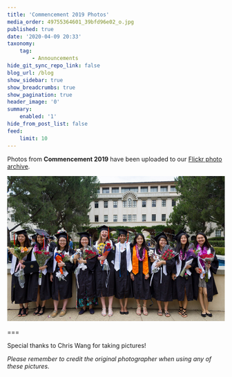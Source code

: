 ```yaml
---
title: 'Commencement 2019 Photos'
media_order: 49755364601_39bfd96e02_o.jpg
published: true
date: '2020-04-09 20:33'
taxonomy:
    tag:
        - Announcements
hide_git_sync_repo_link: false
blog_url: /blog
show_sidebar: true
show_breadcrumbs: true
show_pagination: true
header_image: '0'
summary:
    enabled: '1'
hide_from_post_list: false
feed:
    limit: 10
---
```


Photos from **Commencement 2019** have been uploaded to our [Flickr photo archive](https://www.flickr.com/photos/bigtyearbook/collections/72157677199517287/).

![](49755364601_39bfd96e02_o.jpg)

===

Special thanks to Chris Wang for taking pictures!

_Please remember to credit the original photographer when using any of these pictures._